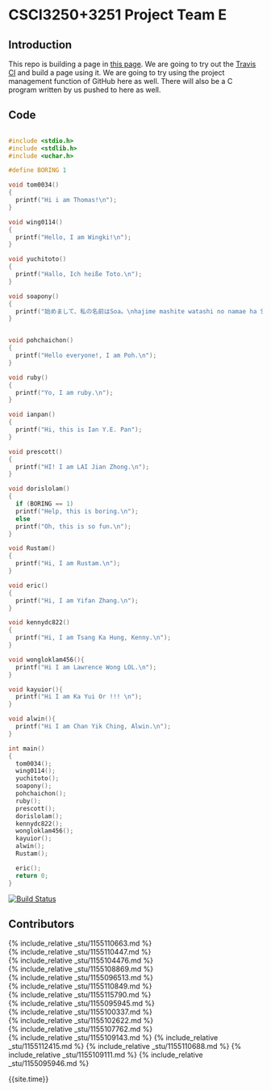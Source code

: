 # CSCI3250+3251 Project Team E #
## Introduction ##

This repo is building a page in [this page](https://csci3250-2019.github.io/project-team-e/). We are going to try out the [Travis CI](https://travis-ci.org/) and build a page using it. We are going to try using the project management function of GitHub here as well. There will also be a C program written by us pushed to here as well.

## Code ##
```c

#include <stdio.h>
#include <stdlib.h>
#include <uchar.h>

#define BORING 1

void tom0034()
{
  printf("Hi i am Thomas!\n");
}

void wing0114()
{
  printf("Hello, I am Wingki!\n");
}

void yuchitoto()
{
  printf("Hallo, Ich heiße Toto.\n");
}

void soapony()
{
  printf("始めまして、私の名前はSoa。\nhajime mashite watashi no namae ha Soa。\n");
}


void pohchaichon()
{
  printf("Hello everyone!, I am Poh.\n");
}

void ruby()
{
  printf("Yo, I am ruby.\n");
}

void ianpan()
{
  printf("Hi, this is Ian Y.E. Pan");
}

void prescott()
{
  printf("HI! I am LAI Jian Zhong.\n");
}

void dorislolam()
{
  if (BORING == 1)
  printf("Help, this is boring.\n");
  else
  printf("Oh, this is so fun.\n");
}

void Rustam()
{
  printf("Hi, I am Rustam.\n");
}

void eric()
{
  printf("Hi, I am Yifan Zhang.\n");
}

void kennydc822()
{
  printf("Hi, I am Tsang Ka Hung, Kenny.\n");
}

void wongloklam456(){
  printf("Hi I am Lawrence Wong LOL.\n");
}

void kayuior(){
  printf("Hi I am Ka Yui Or !!! \n"); 
}

void alwin(){
  printf("Hi I am Chan Yik Ching, Alwin.\n"); 
}

int main()
{
  tom0034();
  wing0114();
  yuchitoto();
  soapony();
  pohchaichon();
  ruby();
  prescott();
  dorislolam();
  kennydc822();
  wongloklam456();
  kayuior();
  alwin();
  Rustam();

  eric();
  return 0;
}
```
[![Build Status](https://travis-ci.org/csci3250-2019/project-team-e.svg?branch=master)](https://travis-ci.org/csci3250-2019/project-team-e)

## Contributors ##

{% include_relative _stu/1155110663.md %}  
{% include_relative _stu/1155110447.md %}  
{% include_relative _stu/1155104476.md %}  
{% include_relative _stu/1155108869.md %}  
{% include_relative _stu/1155096513.md %}  
{% include_relative _stu/1155110849.md %}  
{% include_relative _stu/1155115790.md %}  
{% include_relative _stu/1155095945.md %}  
{% include_relative _stu/1155100337.md %}  
{% include_relative _stu/1155102622.md %}  
{% include_relative _stu/1155107762.md %}  
{% include_relative _stu/1155109143.md %}
{% include_relative _stu/1155112415.md %}
{% include_relative _stu/1155110688.md %}
{% include_relative _stu/1155109111.md %}
{% include_relative _stu/1155095946.md %}


{{site.time}}
